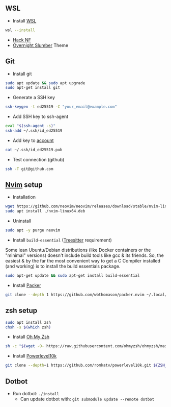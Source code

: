 ## WSL
- Install [WSL](https://learn.microsoft.com/en-us/windows/wsl/install)
```sh
wsl --install
```

- [Hack NF](https://github.com/ryanoasis/nerd-fonts/tree/master/patched-fonts/Hack)
- [Overnight Slumber](https://windowsterminalthemes.dev/?theme=Overnight%20Slumber) Theme

## Git
- Install git
```sh
sudo apt update && sudo apt upgrade
sudo apt-get install git
```

- Generate a SSH key
```sh
ssh-keygen -t ed25519 -C "your_email@example.com"
```

- Add SSH key to ssh-agent
```sh
eval "$(ssh-agent -s)"
ssh-add ~/.ssh/id_ed25519
```

- Add key to [account](https://github.com/settings/keys)
```sh
cat ~/.ssh/id_ed25519.pub
```

- Test connection (github)
```sh
ssh -T git@github.com
```


## [Nvim](https://github.com/neovim/neovim) setup
- Installation
```sh
wget https://github.com/neovim/neovim/releases/download/stable/nvim-linux64.deb
sudo apt install ./nvim-linux64.deb
```
- Uninstall
```sh
sudo apt -y purge neovim
```

- Install `build-essential` ([Treesitter](https://github.com/nvim-treesitter/nvim-treesitter) requirement)

Some lean Ubuntu/Debian distributions (like Docker containers or the "minimal" versions) doesn't include build tools like gcc & its friends. So, the easiest & by the far the most convenient way to get a C Compiler installed (and working) is to install the build essentials package.
```sh
sudo apt-get update && sudo apt-get install build-essential
```

- Install [Packer](https://github.com/wbthomason/packer.nvim#quickstart)
```sh
git clone --depth 1 https://github.com/wbthomason/packer.nvim ~/.local/share/nvim/site/pack/packer/start/packer.nvim
 ```


## zsh setup
```sh
sudo apt install zsh
chsh -s $(which zsh)
```

- Install [Oh My Zsh](https://github.com/ohmyzsh/ohmyzsh#basic-installation)
```sh
sh -c "$(wget -O- https://raw.githubusercontent.com/ohmyzsh/ohmyzsh/master/tools/install.sh)"
```
- Install [Powerlevel10k](https://github.com/romkatv/powerlevel10k#oh-my-zsh)
```sh
git clone --depth=1 https://github.com/romkatv/powerlevel10k.git ${ZSH_CUSTOM:-$HOME/.oh-my-zsh/custom}/themes/powerlevel10k
```

## Dotbot
- Run dotbot: `./install`
  - Can update dotbot with: `git submodule update --remote dotbot`
